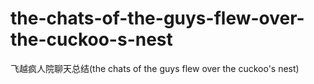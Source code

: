 # the-chats-of-the-guys-flew-over-the-cuckoo-s-nest
飞越疯人院聊天总结(the chats of the guys flew over the cuckoo's nest)
